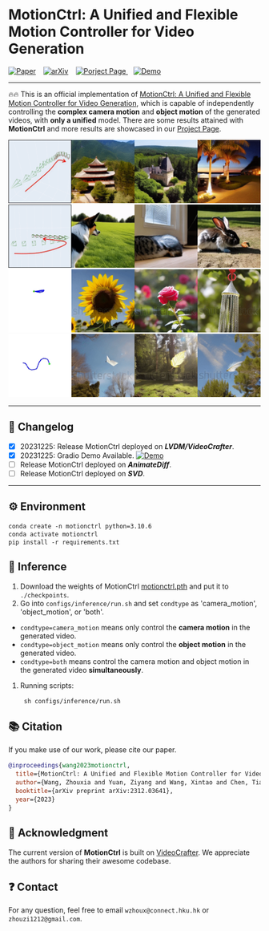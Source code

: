 
<!-- <div align="center"> -->
<!-- <h1>AnimateZero</h1> -->
<!-- <h3><b>MotionCtrl</b>: A Unified and Flexible
                Motion Controller
                for Video Generation</h3> -->

<!-- [![ Paper](https://img.shields.io/badge/Paper-MotionCtrl-red
)](https://wzhouxiff.github.io/projects/MotionCtrl/assets/paper/MotionCtrl.pdf) &ensp; [![ arXiv](https://img.shields.io/badge/arXiv-2312.03641-red
)](https://arxiv.org/pdf/2312.03641.pdf) &ensp; [![Porject Page](https://img.shields.io/badge/Project%20%20Page-MotionCtrl-red)
](https://wzhouxiff.github.io/projects/MotionCtrl/) &ensp; [![Demo](https://img.shields.io/badge/Demo-MotionCtrl-orange
)]() -->

<!-- [![ Paper](https://img.shields.io/badge/Paper-gray
)](https://wzhouxiff.github.io/projects/MotionCtrl/assets/paper/MotionCtrl.pdf) &ensp; [![ arXiv](https://img.shields.io/badge/arXiv-red
)](https://arxiv.org/pdf/2312.03641.pdf) &ensp; [![Porject Page](https://img.shields.io/badge/Project%20Page-green
)
](https://wzhouxiff.github.io/projects/MotionCtrl/) &ensp; [![Demo](https://img.shields.io/badge/Gradio%20Demo-orange
)](https://huggingface.co/spaces/TencentARC/MotionCtrl)

[Zhouxia Wang](https://vvictoryuki.github.io/website/)<sup>1,2</sup>, [Ziyang Yuan](https://github.com/jiangyzy)<sup>1,4</sup>, [Xintao Wang](https://xinntao.github.io/)<sup>1,3</sup>, [Tianshui Chen](http://tianshuichen.com/)<sup>6</sup>, [Menghan Xia](https://menghanxia.github.io/)<sup>3</sup>, [Ping Luo](http://luoping.me/)<sup>2,5</sup>, [Ying Shan](https://scholar.google.com/citations?hl=zh-CN&user=4oXBp9UAAAAJ)<sup>1,3</sup>

<sup>1</sup> ARC Lab, Tencent PCG, <sup>2</sup> The University of Hong Kong, <sup>3</sup> Tencent AI Lab, <sup>4</sup> Tsinghua University, <sup>5</sup> Shanghai AI Laboratory, <sup>6</sup> Guangdong University of Technology


</div> -->

<!-- ## Results of MotionCtrl -->

<!-- </br>
<video poster="" id="steve" autoplay controls muted loop playsinline height="100%" width="100%">
<source src="https://wzhouxiff.github.io/projects/MotionCtrl/assets/videos/teasers/camera_d971457c81bca597.mp4" type="video/mp4">
</video>
<video poster="" id="steve" autoplay controls muted loop playsinline height="100%" width="100%">
<source src="https://wzhouxiff.github.io/projects/MotionCtrl/assets/videos/teasers/camera_Round-R_ZoomIn.mp4" type="video/mp4">
</video>
<video poster="" id="steve" autoplay controls muted loop playsinline height="100%" width="100%">
<source src="https://wzhouxiff.github.io/projects/MotionCtrl/assets/videos/teasers/shake_1.mp4" type="video/mp4">
</video>
<video poster="" id="steve" autoplay controls muted loop playsinline height="100%" width="100%">
<source src="https://wzhouxiff.github.io/projects/MotionCtrl/assets/videos/teasers/s_curve_3_v1.mp4" type="video/mp4">
</video> -->



# MotionCtrl: A Unified and Flexible Motion Controller for Video Generation

[![ Paper](https://img.shields.io/badge/Paper-gray
)](https://wzhouxiff.github.io/projects/MotionCtrl/assets/paper/MotionCtrl.pdf) &ensp; [![ arXiv](https://img.shields.io/badge/arXiv-red
)](https://arxiv.org/pdf/2312.03641.pdf) &ensp; [![Porject Page](https://img.shields.io/badge/Project%20Page-green
)
](https://wzhouxiff.github.io/projects/MotionCtrl/) &ensp; [![ Demo](https://img.shields.io/badge/Gradio%20Demo-orange
)](https://huggingface.co/spaces/TencentARC/MotionCtrl)

---

🔥🔥  This is an official implementation of [MotionCtrl: A Unified and Flexible Motion Controller for Video Generation](https://arxiv.org/pdf/2312.03641.pdf), which is capable of independently controlling the **complex camera motion** and **object motion** of the generated videos, with **only a unified** model. 
There are some results attained with <b>MotionCtrl</b> and more results are showcased in our [Project Page](https://wzhouxiff.github.io/projects/MotionCtrl/).



<div align="center">
    <img src="assets/hpxvu-3d8ym.gif", width="600">
    <img src="assets/w3nb7-9vz5t.gif", width="600">  
    <img src="assets/62n2a-wuvsw.gif", width="600">
    <img src="assets/ilw96-ak827.gif", width="600">
</div>

---

## 📝 Changelog

- [x] 20231225: Release MotionCtrl deployed on ***LVDM/VideoCrafter***.
- [x] 20231225: Gradio Demo Available. [![ Demo](https://img.shields.io/badge/Gradio%20Demo-orange
)](https://huggingface.co/spaces/TencentARC/MotionCtrl)
- [ ] Release MotionCtrl deployed on ***AnimateDiff***.
- [ ] Release MotionCtrl deployed on ***SVD***.

---


## ⚙️ Environment
    conda create -n motionctrl python=3.10.6
    conda activate motionctrl
    pip install -r requirements.txt

## 💫 Inference

1. Download the weights of MotionCtrl [motionctrl.pth](https://huggingface.co/TencentARC/MotionCtrl/blob/main/motionctrl.pth) and put it to `./checkpoints`.
2. Go into `configs/inference/run.sh` and set `condtype` as 'camera_motion', 'object_motion', or 'both'.
- `condtype=camera_motion` means only control the **camera motion** in the generated video.
- `condtype=object_motion` means only control the **object motion** in the generated video.
- `condtype=both` means control the camera motion and object motion in the generated video **simultaneously**.
1. Running scripts:

        sh configs/inference/run.sh




## :books: Citation
If you make use of our work, please cite our paper.
```bibtex
@inproceedings{wang2023motionctrl,
  title={MotionCtrl: A Unified and Flexible Motion Controller for Video Generation},
  author={Wang, Zhouxia and Yuan, Ziyang and Wang, Xintao and Chen, Tianshui and Xia, Menghan and Luo, Ping and Shan, Yin},
  booktitle={arXiv preprint arXiv:2312.03641},
  year={2023}
}
```

## 🤗 Acknowledgment
The current version of **MotionCtrl** is built on [VideoCrafter](https://github.com/AILab-CVC/VideoCrafter). We appreciate the authors for sharing their awesome codebase.

## ❓ Contact
For any question, feel free to email `wzhoux@connect.hku.hk` or `zhouzi1212@gmail.com`.
